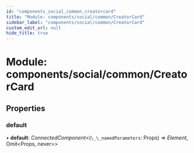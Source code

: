 ```yaml
---
id: "components_social_common_creatorcard"
title: "Module: components/social/common/CreatorCard"
sidebar_label: "components/social/common/CreatorCard"
custom_edit_url: null
hide_title: true
---
```


# Module: components/social/common/CreatorCard

## Properties

### default

• **default**: *ConnectedComponent*<(`\_\_namedParameters`: Props) => *Element*, Omit<Props, never\>\>
